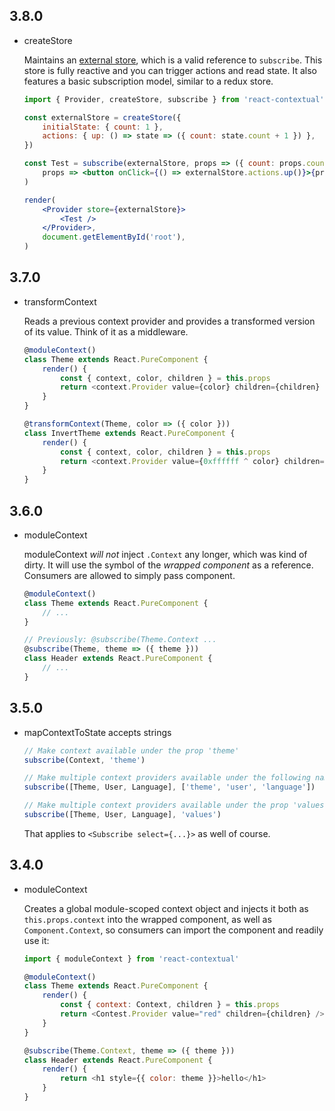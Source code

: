 ## 3.8.0

* createStore

    Maintains an [external store](https://github.com/drcmda/react-contextual/blob/master/API.md#createstore), which is a valid reference to `subscribe`. This store is fully reactive and you can trigger actions and read state. It also features a basic subscription model, similar to a redux store.

    ```jsx
    import { Provider, createStore, subscribe } from 'react-contextual'

    const externalStore = createStore({
        initialState: { count: 1 },
        actions: { up: () => state => ({ count: state.count + 1 }) },
    })

    const Test = subscribe(externalStore, props => ({ count: props.count }))(
        props => <button onClick={() => externalStore.actions.up()}>{props.count}</button>,
    )

    render(
        <Provider store={externalStore}>
            <Test />
        </Provider>,
        document.getElementById('root'),
    )
    ```

## 3.7.0

* transformContext

    Reads a previous context provider and provides a transformed version of its value. Think of it as a middleware.

    ```js
    @moduleContext()
    class Theme extends React.PureComponent {
        render() {
            const { context, color, children } = this.props
            return <context.Provider value={color} children={children} />
        }
    }

    @transformContext(Theme, color => ({ color }))
    class InvertTheme extends React.PureComponent {
        render() {
            const { context, color, children } = this.props
            return <context.Provider value={0xffffff ^ color} children={children} />
        }
    }
    ```

## 3.6.0

* moduleContext

    moduleContext *will not* inject `.Context` any longer, which was kind of dirty. It will use the symbol of the *wrapped component* as a reference. Consumers are allowed to simply pass component.

    ```js
    @moduleContext()
    class Theme extends React.PureComponent {
        // ...
    }

    // Previously: @subscribe(Theme.Context ...
    @subscribe(Theme, theme => ({ theme }))
    class Header extends React.PureComponent {
        // ...
    }
    ```

## 3.5.0

* mapContextToState accepts strings

    ```js
    // Make context available under the prop 'theme'
    subscribe(Context, 'theme')

    // Make multiple context providers available under the following names in their respective order
    subscribe([Theme, User, Language], ['theme', 'user', 'language'])
    
    // Make multiple context providers available under the prop 'values'
    subscribe([Theme, User, Language], 'values')
    ```

    That applies to `<Subscribe select={...}>` as well of course.

## 3.4.0

* moduleContext

    Creates a global module-scoped context object and injects it both as `this.props.context` into the wrapped component, as well as `Component.Context`, so consumers can import the component and readily use it:

    ```js
    import { moduleContext } from 'react-contextual'

    @moduleContext()
    class Theme extends React.PureComponent {
        render() {
            const { context: Context, children } = this.props
            return <Contest.Provider value="red" children={children} />
        } 
    }

    @subscribe(Theme.Context, theme => ({ theme }))
    class Header extends React.PureComponent {
        render() {
            return <h1 style={{ color: theme }}>hello</h1>
        }
    }
    ```
